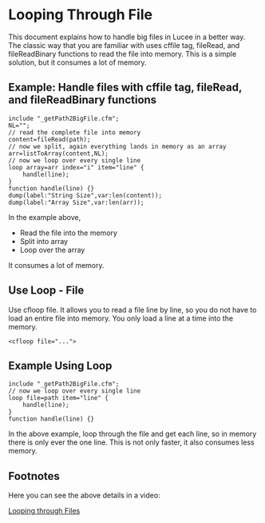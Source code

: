 <!--
{
  "title": "Looping Through File",
  "id": "loop_through_files",
  "description": "This document explains how to handle big files in Lucee in a better way.",
  "keywords": [
    "Looping through files",
    "cffile",
    "fileRead",
    "fileReadBinary",
    "Memory optimization",
    "Lucee"
  ]
}
-->

# Looping Through File

This document explains how to handle big files in Lucee in a better way. The classic way that you are familiar with uses cffile tag, fileRead, and fileReadBinary functions to read the file into memory. This is a simple solution, but it consumes a lot of memory.

## Example: Handle files with cffile tag, fileRead, and fileReadBinary functions

```luceescript
include "_getPath2BigFile.cfm";
NL="";
// read the complete file into memory
content=fileRead(path);
// now we split, again everything lands in memory as an array
arr=listToArray(content,NL);
// now we loop over every single line
loop array=arr index="i" item="line" {
	handle(line);
}
function handle(line) {}
dump(label:"String Size",var:len(content));
dump(label:"Array Size",var:len(arr));
```

In the example above,

- Read the file into the memory
- Split into array
- Loop over the array

It consumes a lot of memory.

## Use Loop - File

Use cfloop file. It allows you to read a file line by line, so you do not have to load an entire file into memory. You only load a line at a time into the memory.

```luceescript
<cfloop file="...">
```

## Example Using Loop

```luceescript
include "_getPath2BigFile.cfm";
// now we loop over every single line
loop file=path item="line" {
	handle(line);
}
function handle(line) {}
```

In the above example, loop through the file and get each line, so in memory there is only ever the one line. This is not only faster, it also consumes less memory.

## Footnotes

Here you can see the above details in a video:

[Looping through Files](https://www.youtube.com/watch?v=6w2Wr8snk50)

